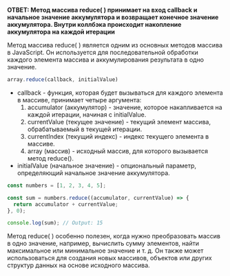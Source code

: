 **ОТВЕТ:
	Метод массива reduce( ) принимает на вход callback и начальное значение аккумулятора и возвращает конечное значение аккумулятора. Внутри коллбэка происходит накопление аккумулятора на каждой итерации**

Метод массива reduce( ) является одним из основных методов массива в JavaScript. Он используется для последовательной обработки каждого элемента массива и аккумулирования результата в одно значение.

```javascript
array.reduce(callback, initialValue)
```
- callback - функция, которая будет вызываться для каждого элемента в массиве, принимает четыре аргумента:
  1. accumulator (аккумулятор) - значение, которое накапливается на каждой итерации, начиная с initialValue.
  2. currentValue (текущее значение) - текущий элемент массива, обрабатываемый в текущей итерации.
  3. currentIndex (текущий индекс) - индекс текущего элемента в массиве.
  4. array (массив) - исходный массив, для которого вызывается метод reduce().
- initialValue (начальное значение) - опциональный параметр, определяющий начальное значение аккумулятора.

```javascript
const numbers = [1, 2, 3, 4, 5];

const sum = numbers.reduce((accumulator, currentValue) => {
  return accumulator + currentValue;
}, 0);

console.log(sum); // Output: 15

```
Метод reduce( ) особенно полезен, когда нужно преобразовать массив в одно значение, например, вычислить сумму элементов, найти максимальное или минимальное значение и т. д. Он также может использоваться для создания новых массивов, объектов или других структур данных на основе исходного массива.
